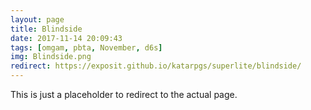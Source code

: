```yaml
---
layout: page
title: Blindside
date: 2017-11-14 20:09:43
tags: [omgam, pbta, November, d6s]
img: Blindside.png
redirect: https://exposit.github.io/katarpgs/superlite/blindside/
---
```


This is just a placeholder to redirect to the actual page.

